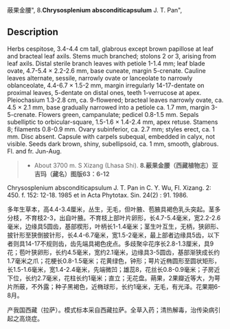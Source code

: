 蔽果金腰",
8.**Chrysosplenium absconditicapsulum** J. T. Pan",

## Description
Herbs cespitose, 3.4-4.4 cm tall, glabrous except brown papillose at leaf and bracteal leaf axils. Stems much branched; stolons 2 or 3, arising from leaf axils. Distal sterile branch leaves with petiole 1-1.4 mm; leaf blade ovate, 4.7-5.4 × 2.2-2.6 mm, base cuneate, margin 5-crenate. Cauline leaves alternate, sessile, narrowly ovate or lanceolate to narrowly oblanceolate, 4.4-6.7 × 1.5-2 mm, margin irregularly 14-17-dentate on proximal leaves, 5-dentate on distal ones, teeth 1-verrucose at apex. Pleiochasium 1.3-2.8 cm, ca. 9-flowered; bracteal leaves narrowly ovate, ca. 4.5 × 2.1 mm, base gradually narrowed into a petiole ca. 1.7 mm, margin 3-5-crenate. Flowers green, campanulate; pedicel 0.8-1.5 mm. Sepals subelliptic to orbicular-square, 1.5-1.6 × 1.4-2.4 mm, apex retuse. Stamens 8; filaments 0.8-0.9 mm. Ovary subinferior, ca. 2.7 mm; styles erect, ca. 1 mm. Disc absent. Capsule with carpels subequal, embedded in calyx, not visible. Seeds dark brown, shiny, subellipsoid, ca. 1 mm, smooth, glabrous. Fl. and fr. Jun-Aug.

> * About 3700 m. S Xizang (Lhasa Shi).
**8.蔽果金腰（西藏植物志）亚吉玛（藏名）图版63：6-12**

Chrysosplenium absconditicapsulum J. T. Pan in C. Y. Wu, Fl. Xizang. 2: 450. f. 152: 12-18. 1985 et in Acta Phytotax. Sin. 24(2) : 91. 1986.

多年生草本，高4.4-3.4厘米，丛生，无毛，但叶腋、苞腋具褐色乳头突起。茎多分枝，不育枝2-3，出自叶腋。不育枝上部叶片卵形，长4.7-5.4毫米，宽2.2-2.6毫米，边缘具5圆齿，基部楔形，叶柄长1-1.4毫米；茎生叶互生，无柄，狭卵形、披针形至狭倒披针形，长4.4-6.7毫米，宽1.5-2毫米，最上部者边缘具5齿，以下者则具14-17不规则齿，齿先端具褐色疣点。多歧聚伞花序长2.8-1.3厘米，具9花；苞叶狭卵形，长约4.5毫米，宽约2.1毫米，边缘具3-5圆齿，基部渐狭成长约1.7毫米之爪；花梗长0.8-1.5毫米；花黄绿色，钟形；萼片近椭圆形至圆状矩形，长1.5-1.6毫米，宽1.4-2.4毫米，先端微凹；雄蕊8，花丝长0.8-0.9毫米；子房近下位，长约2.7毫米，花柱长约1毫米；直立；无花盘。蒴果，2果瓣近等大，为萼片所蔽，不外露；种子黑褐色，近椭球形，长约1毫米，无毛，有光泽。花果期6-8月。

产我国西藏（拉萨）。模式标本采自西藏拉萨。全草入药；清热解毒，治传染病引起之高烧症。
